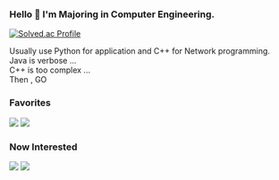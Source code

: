 ### Hello 👋 I'm Majoring in Computer Engineering.

<!--
**limjung99/limjung99** is a ✨ _special_ ✨ repository because its `README.md` (this file) appears on your GitHub profile.

Here are some ideas to get you started:

- 🔭 I’m currently working on ...
- 🌱 I’m currently learning ...
- 👯 I’m looking to collaborate on ...
- 🤔 I’m looking for help with ...
- 💬 Ask me about ...
- 📫 How to reach me: ...
- 😄 Pronouns: ...
- ⚡ Fun fact: ...
-->

[![Solved.ac Profile](http://mazassumnida.wtf/api/v2/generate_badge?boj=limjung99)](https://solved.ac/limjung99/)

Usually use Python for application and C++ for Network programming. \
Java is verbose ... \
C++ is too complex ... \
Then , GO 


### Favorites
<p>
  <img src="https://img.shields.io/badge/c++-00599C?style=for-the-badge&logo=c++&logoColor=white">
  <img src="https://img.shields.io/badge/python-3776AB?style=for-the-badge&logo=python&logoColor=white">  
</p>

### Now Interested
<p>
  <img src="https://img.shields.io/badge/go-00ADD8?style=for-the-badge&logo=go&logoColor=white">
  <img src="https://img.shields.io/badge/kotlin-7F52FF?style=for-the-badge&logo=kotlin&logoColor=white">
</p>



